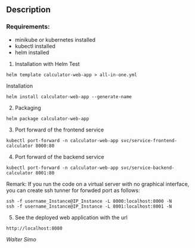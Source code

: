## Description 

### **Requirements**:
* minikube or kubernetes installed
* kubectl installed
* helm installed


1. Installation with Helm
Test
```
helm template calculator-web-app > all-in-one.yml
```
Installation
```
helm install calculator-web-app --generate-name
```

2. Packaging
```
helm package calculator-web-app
```

3. Port forward of the frontend service
```
kubectl port-forward -n calculator-web-app svc/service-frontend-calculator 8000:80
```

4. Port forward of the backend service
```
kubectl port-forward -n calculator-web-app svc/service-backend-calculator 8001:80
```

Remark: If you run the code on a virtual server with no graphical interface, you can create ssh tunner for forwded port as follows:
```
ssh -f username_Instance@IP_Instance -L 8000:localhost:8000 -N
ssh -f username_Instance@IP_Instance -L 8001:localhost:8001 -N
```

5. See the deployed web application with the url
```
http://localhost:8080
```
*Walter Simo*
